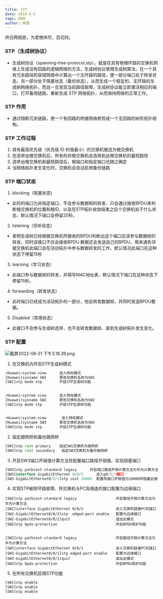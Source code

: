 ```yaml
---
title: STP
date: 2019-4-5
tags: 网络
author: 映雪
---
```


终日两相思，为君憔悴尽，百花时。

<!--more-->

### STP（生成树协议）

- 生成树协议（spanning-tree-protocol,stp），就是在具有物理环路的交换机网络上生成没有回路的逻辑网络的方法，生成树协议使用生成树算法，在一个具有冗余路径的容错网络中计算出一个无环路的路径，使一部分端口处于转发状态，另一部分处于阻塞状态（备份状态），从而生成一个稳定的、无环路的生成树网络拓扑，而且一旦发现当前路径故障，生成树协议能立即激活相应的端口，打开备用链路，重新生成 STP 网络拓扑，从而保持网络的正常工作。

### STP 作用

- 通过阻断冗余链路，使一个有回路的桥接网络修剪成一个无回路的树形拓扑结构。

### STP 工作过程

1. 具有最高优先级（优先级 ID 的值最小）的交换机被选为根交换机
2. 在选举出根交换机后，所有的非根交换机会选择到达根交换机的最短路径
3. 选举出根交换机和最短路径后，根端口和指定端口也随之确定
4. 当网络拓扑发生变化时，交换机会自动启用备份链路


### STP 端口状态

1. blocking（阻塞状态) 

- 此时的端口为非指定端口、不会参与数据帧的转发、只会通过接收BPDU来判断根交换机的位置和根ID、以及在STP拓扑收敛结束之后个交换机处于什么状态、默认情况下端口会停留20秒。

2. listening（侦听状态）

- 表明生成树已经根据交换机所接收的BPDU判断出这个端口应该参与数据帧的转发、同时该接口不仅会接收BPDU 数据还会发送自己的BPDU、用来通告邻接交换机此端口会在活动拓扑中参与数据转发的工作，默认情况此端口在这种状态下停留15秒

3. learning（学习状态）

- 此端口参与数据帧的转发，并填写MAC地址表、默认情况下端口在这种状态下停留15秒。

4. forwarding（转发状态）

- 此时端口已经成为活动拓扑的一部分，他会转发数据帧，并同时发送BPDU数据。

5. Disabled（禁用状态）

- 此接口不会参与生成树选举，也不会转发数据帧、直到生成树拓扑发生变化。


### STP 配置


![截屏2022-06-21 下午3.18.39.png](/images/2022/06/21/twRfJiTlrUbjPoG.png)

1. 在交换机内开启STP生成树模式

```js
<Huawei>system-view      进入特权模式
[Huawei]sysname SW1      更改交换机名称为SW1
[SW1]stp mode stp        开启STP生成树功能
 
 
<Huawei>system-view      进入特权模式
[Huawei]sysname SW2      更改交换机名称为SW2
[SW2]stp mode stp        开启STP生成树功能
 
 
<Huawei>system-view       进入特权模式
[Huawei]sysname SW3      更改交换机名称为SW3
[SW3]stp mode stp        开启STP生成树功能
```

2. 指定跟网桥和备份跟网桥

```js
[SW1]stp root primary    指定SW1交换机为根网桥
[SW3]stp root secondary   指定SW3交换机为备份根网桥
```

3. 开启SW3端口开销值计算方法并配置端口路径开销值、实现阻塞端口

```js
[SW3]stp pathcost-standard legacy      开启端口路径开销计算方法为华为计算方法
[SW3]interface GigabitEthernet 0/0/3      进入g0/0/3接口
[SW3-GigabitEthernet0/0/3]stp cost 20000  配置改接口开销值为20000并阻塞此接口。
```

4. 实现STP破除环路故障、将交换机与PC及相连的接口配置为边缘端口

```
[SW2]stp pathcost-standard legacy                  开启路径开销计算方法为华为计算方法
[SW2]interface GigabitEthernet 0/0/2	           进入交换机链接PC机接口
[SW2-GigabitEthernet0/0/2]stp  edged-port enable   配置为边缘接口
[SW2-GigabitEthernet0/0/2]quit                     退出此模式
[SW2]stp bpdu-protection                           开启BPDU保护功能
 
 
[SW3]stp pathcost-standard legacy                  开启路径开销计算方法为华为计算方法
[SW3]interface GigabitEthernet 0/0/1               进入交换机链接PC机接口
[SW3-GigabitEthernet0/0/1]stp edged-port enable    配置为边缘接口
[SW3-GigabitEthernet0/0/1]quit                     退出此模式
[SW3]stp bpdu-protection                           开启BPDU保护功能
```

5. 在所有交换机启用STP功能

```js
[SW1]stp enable 
[SW2]stp enable 
[SW3]stp enable
```